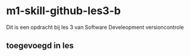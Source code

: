 # m1-skill-github-les3-b
Dit is een opdracht bij les 3 van Software Develeopment versioncontrole 

## toegevoegd in les
